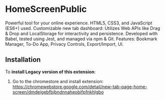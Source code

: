 # HomeScreenPublic
Powerful tool for your online experience. HTML5, CSS3, and JavaScript (ES6+) used. Customizable new tab dashboard: Utilizes Web APIs like Drag &amp; Drop and LocalStorage for interactivity and persistence. Developed with Babel, tested using Jest, and managed via npm &amp; Git. Features: Bookmark Manager, To-Do App, Privacy Controls, Export/Import, UI.


## Installation

To **install Legacy version of this extension**:

1. Go to the chromestore and install extension: https://chromewebstore.google.com/detail/new-tab-page-home-screen/dmdeigebfbjbndnnaheobifpfnkhlgbo

##
